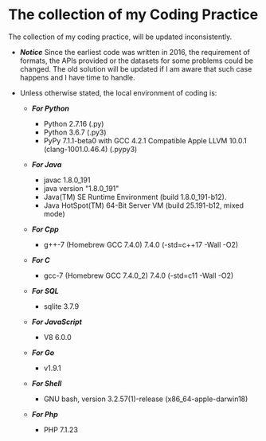 # The collection of my Coding Practice
The collection of my coding practice, will be updated inconsistently.

* ***Notice*** 
Since the earliest code was written in 2016, the requirement of formats, the APIs provided or the datasets for some problems could be changed. The old solution will be updated if I am aware that such case happens and I have time to handle.

* Unless otherwise stated, the local environment of coding is:

	* ***For Python***
   		* Python 2.7.16 (.py)
		* Python 3.6.7 (.py3)
        * PyPy 7.1.1-beta0 with GCC 4.2.1 Compatible Apple LLVM 10.0.1 (clang-1001.0.46.4) (.pypy3)

	* ***For Java***
		* javac 1.8.0_191
		* java version "1.8.0_191"
		* Java(TM) SE Runtime Environment (build 1.8.0_191-b12).
		* Java HotSpot(TM) 64-Bit Server VM (build 25.191-b12, mixed mode)

	* ***For Cpp***
		* g++-7 (Homebrew GCC 7.4.0) 7.4.0 (-std=c++17 -Wall -O2)

	* ***For C***
		* gcc-7 (Homebrew GCC 7.4.0_2) 7.4.0 (-std=c11 -Wall -O2)

    * ***For SQL***
        * sqlite 3.7.9

    * ***For JavaScript***
        * V8 6.0.0

    * ***For Go***
        * v1.9.1

    * ***For Shell***
        * GNU bash, version 3.2.57(1)-release (x86_64-apple-darwin18)

    * ***For Php***
        * PHP 7.1.23
